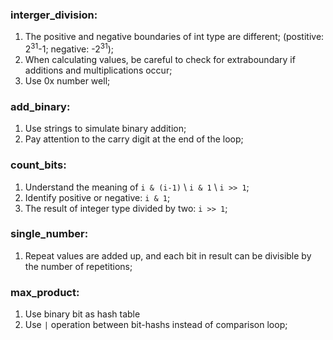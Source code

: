 ### interger_division:
1. The positive and negative boundaries of int type are different; (postitive: 2<sup>31</sup>-1; negative: -2<sup>31</sup>);
2. When calculating values, be careful to check for extraboundary if additions and multiplications occur;
3. Use 0x number well;
### add_binary:
1. Use strings to simulate binary addition;
2. Pay attention to the carry digit at the end of the loop;
### count_bits:
1. Understand the meaning of `i & (i-1)` \ `i & 1` \ `i >> 1`;
2. Identify positive or negative: `i & 1`;
3. The result of integer type divided by two: `i >> 1`;
### single_number:
1. Repeat values are added up, and each bit in result can be divisible by the number of repetitions;
### max_product:
1. Use binary bit as hash table
2. Use `|` operation between bit-hashs instead of comparison loop;
